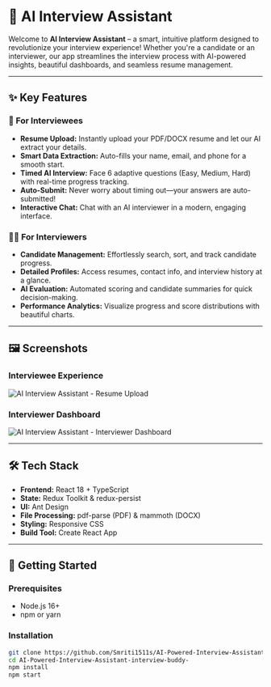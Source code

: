 # 🚀 AI Interview Assistant

Welcome to **AI Interview Assistant** – a smart, intuitive platform designed to revolutionize your interview experience! Whether you're a candidate or an interviewer, our app streamlines the interview process with AI-powered insights, beautiful dashboards, and seamless resume management.

---

## ✨ Key Features

### 👤 For Interviewees
- **Resume Upload:** Instantly upload your PDF/DOCX resume and let our AI extract your details.
- **Smart Data Extraction:** Auto-fills your name, email, and phone for a smooth start.
- **Timed AI Interview:** Face 6 adaptive questions (Easy, Medium, Hard) with real-time progress tracking.
- **Auto-Submit:** Never worry about timing out—your answers are auto-submitted!
- **Interactive Chat:** Chat with an AI interviewer in a modern, engaging interface.

### 🧑‍💼 For Interviewers
- **Candidate Management:** Effortlessly search, sort, and track candidate progress.
- **Detailed Profiles:** Access resumes, contact info, and interview history at a glance.
- **AI Evaluation:** Automated scoring and candidate summaries for quick decision-making.
- **Performance Analytics:** Visualize progress and score distributions with beautiful charts.

---

## 🖼️ Screenshots

### Interviewee Experience
![AI Interview Assistant - Resume Upload](screenshots/enterviwee.png) <!-- Image 1: Replace with your actual image path -->

### Interviewer Dashboard
![AI Interview Assistant - Interviewer Dashboard](screenshots/enterview-dashboard.png) <!-- Image 2: Replace with your actual image path -->

---

## 🛠️ Tech Stack

- **Frontend:** React 18 + TypeScript
- **State:** Redux Toolkit & redux-persist
- **UI:** Ant Design
- **File Processing:** pdf-parse (PDF) & mammoth (DOCX)
- **Styling:** Responsive CSS
- **Build Tool:** Create React App

---

## 🚦 Getting Started

### Prerequisites
- Node.js 16+
- npm or yarn

### Installation

```bash
git clone https://github.com/Smriti1511s/AI-Powered-Interview-Assistant-interview-buddy-.git
cd AI-Powered-Interview-Assistant-interview-buddy-
npm install
npm start


